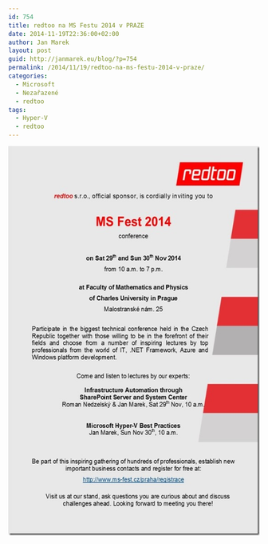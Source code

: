 ```yaml
---
id: 754
title: redtoo na MS Festu 2014 v PRAZE
date: 2014-11-19T22:36:00+02:00
author: Jan Marek
layout: post
guid: http://janmarek.eu/blog/?p=754
permalink: /2014/11/19/redtoo-na-ms-festu-2014-v-praze/
categories:
  - Microsoft
  - Nezařazené
  - redtoo
tags:
  - Hyper-V
  - redtoo
---
```

[<img title="111914_1735_redtooatMSF1" style="border-top: 0px; border-right: 0px; border-bottom: 0px; border-left: 0px; display: inline" border="0" alt="111914_1735_redtooatMSF1" src="/wp-content/uploads/2014/12/111914_1735_redtooatMSF1_thumb.jpg" width="550" height="779" />](/wp-content/uploads/2014/12/111914_1735_redtooatMSF1.jpg)

